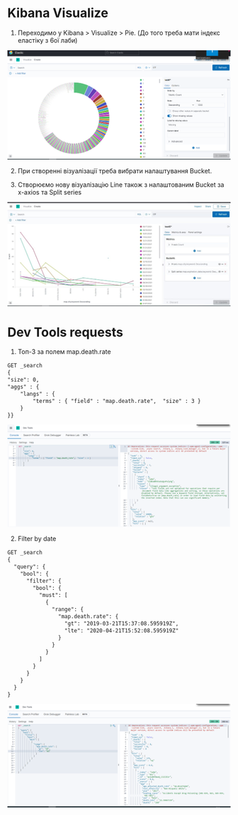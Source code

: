 
# Kibana Visualize

1. Переходимо у Kibana > Visualize > Pie. (До того треба мати індекс еластіку з 6ої лаби) 

![atl](../images/lab7_pie_chart.png)

2. При створенні візуалізації треба вибрати налаштування Bucket. 

3. Створюємо нову візуалізацію Line також з налаштованим Bucket за x-axios та Split series

![ssh-hd-insight](../images/lab7_line.jpg)


# Dev Tools requests

1. Топ-3 за полем map.death.rate
```
GET _search
{
"size": 0,
"aggs" : {
    "langs" : {
        "terms" : { "field" : "map.death.rate",  "size" : 3 }
    }
}}
```

![ssh-hd-insight](../images/lab7_devtools_query2.png)

2. Filter by date
```
GET _search
{
  "query": {
    "bool": {
      "filter": {
        "bool": {
          "must": [
            {
              "range": {
                "map.death.rate": {
                  "gt": "2019-03-21T15:37:08.595919Z",
                  "lte": "2020-04-21T15:52:08.595919Z"
                }
              }
            }
          ]
        }
      }
    }
  }
}
```

![ssh-hd-insight](../images/lab7_devtools_query1.png)
